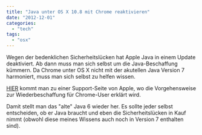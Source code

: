 ```yaml
---
title: "Java unter OS X 10.8 mit Chrome reaktivieren"
date: "2012-12-01"
categories: 
  - "tech"
tags: 
  - "osx"
---
```


Wegen der bedenklichen Sicherheitslücken hat Apple Java in einem Update deaktiviert. Ab dann muss man sich selbst um die Java-Beschaffung kümmern. Da Chrome unter OS X nicht mit der akutellen Java Version 7 harmoniert, muss man sich selbst zu helfen wissen.

[HIER](http://support.apple.com/kb/HT5559) kommt man zu einer Support-Seite von Apple, wo die Vorgehensweise zur Wiederbeschaffung für Chrome-User erklärt wird.

Damit stellt man das "alte" Java 6 wieder her. Es sollte jeder selbst entscheiden, ob er Java braucht und eben die Sicherheitslücken in Kauf nimmt (obwohl diese meines Wissens auch noch in Version 7 enthalten sind).
